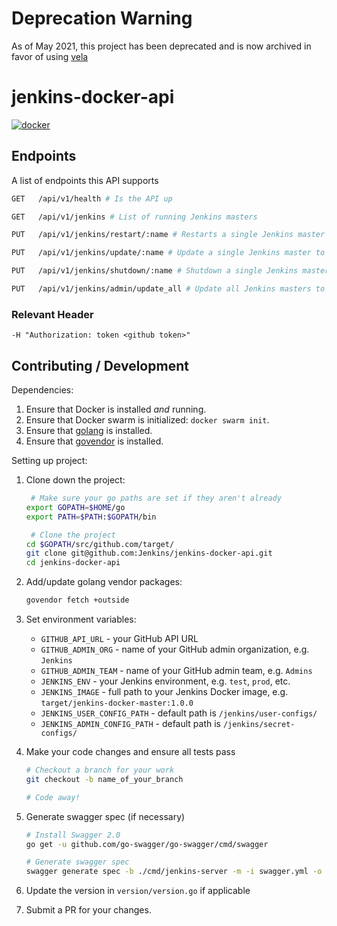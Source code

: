 # Deprecation Warning

As of May 2021, this project has been deprecated and is now archived in favor of using [vela](https://github.com/go-vela)


# jenkins-docker-api

[![docker](https://img.shields.io/docker/automated/target/jenkins-docker-api.svg)](https://hub.docker.com/r/target/jenkins-docker-api)

## Endpoints

A list of endpoints this API supports

```sh
GET   /api/v1/health # Is the API up

GET   /api/v1/jenkins # List of running Jenkins masters

PUT   /api/v1/jenkins/restart/:name # Restarts a single Jenkins master

PUT   /api/v1/jenkins/update/:name # Update a single Jenkins master to the latest release

PUT   /api/v1/jenkins/shutdown/:name # Shutdown a single Jenkins master

PUT   /api/v1/jenkins/admin/update_all # Update all Jenkins masters to the latest release (admins only)
```

### Relevant Header

`-H "Authorization: token <github token>"`

## Contributing / Development

Dependencies:

1. Ensure that Docker is installed _and_ running.
1. Ensure that Docker swarm is initialized: ```docker swarm init```.
1. Ensure that [golang](https://golang.org/dl/) is installed.
1. Ensure that [govendor](https://github.com/kardianos/govendor) is installed.

Setting up project:

1. Clone down the project:

    ```sh
     # Make sure your go paths are set if they aren't already
    export GOPATH=$HOME/go
    export PATH=$PATH:$GOPATH/bin
    
     # Clone the project
    cd $GOPATH/src/github.com/target/
    git clone git@github.com:Jenkins/jenkins-docker-api.git
    cd jenkins-docker-api
    ```
    
1. Add/update golang vendor packages:

    ```sh
    govendor fetch +outside
    ```
    
1. Set environment variables:

    - `GITHUB_API_URL` - your GitHub API URL
    - `GITHUB_ADMIN_ORG` - name of your GitHub admin organization, e.g. `Jenkins`
    - `GITHUB_ADMIN_TEAM` - name of your GitHub admin team, e.g. `Admins`
    - `JENKINS_ENV` - your Jenkins environment, e.g. `test`, `prod`, etc.
    - `JENKINS_IMAGE` - full path to your Jenkins Docker image, e.g. `target/jenkins-docker-master:1.0.0`
    - `JENKINS_USER_CONFIG_PATH` - default path is `/jenkins/user-configs/`
    - `JENKINS_ADMIN_CONFIG_PATH` - default path is `/jenkins/secret-configs/`
    
1. Make your code changes and ensure all tests pass

    ```sh
    # Checkout a branch for your work
    git checkout -b name_of_your_branch

    # Code away!
    ```

1. Generate swagger spec (if necessary)

    ```sh
    # Install Swagger 2.0
    go get -u github.com/go-swagger/go-swagger/cmd/swagger

    # Generate swagger spec
    swagger generate spec -b ./cmd/jenkins-server -m -i swagger.yml -o api-spec/jenkins-api.json
    ```
    
1. Update the version in `version/version.go` if applicable

1. Submit a PR for your changes.
